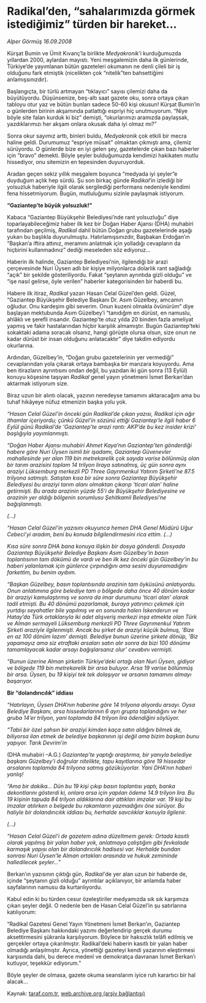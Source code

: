 # Radikal’den, “sahalarımızda görmek istediğimiz” türden bir hareket...

*Alper Görmüş 16.09.2008*

<div class="yazi">
<p>Kürşat Bumin ve Ümit Kıvanç’la birlikte <i>Medyakronik</i>’i kurduğumuzda yıllardan 2000, aylardan mayıstı. Yeni meşgalemizin daha ilk günlerinde, Türkiye’de yayımlanan bütün gazeteleri okumanın ne denli çileli bir iş olduğunu fark etmiştik (nicelikten çok “nitelik”ten bahsettiğimi anlamışsınızdır).</p>
<p>Başlangıçta, bir türlü artmayan “tıklayıcı” sayısı çilemizi daha da büyütüyordu. Düşünsenize, beş-altı saat gazete oku, sonra ortaya çıkan tabloyu otur yaz ve bütün bunları sadece 50-60 kişi okusun! Kürşat Bumin’in o günlerden birinin akşamında patlattığı espriyi hiç unutmuyorum. “Niye böyle site falan kurduk ki biz” demişti, “okurlarımızı aramızda paylaşsak, yazdıklarımızı her akşam onlara okusak daha iyi olmaz mı?”</p>
<p>Sonra okur sayımız arttı, binleri buldu, <i>Medyakronik</i> çok etkili bir mecra haline geldi. Durumumuz “espriye müsait” olmaktan çıkmıştı ama, çilemiz sürüyordu. O günlerde bize en iyi gelen şey, gazetelerde çıkan bazı haberler için “bravo” demekti. Böyle şeyler bulduğumuzda kendimizi hakikaten mutlu hissediyor, onu sitemizin en tepesinden duyuruyorduk.</p>
<p>Aradan geçen sekiz yıllık meşgalem boyunca “medyada iyi şeyler”e duyduğum açlık hep sürdü. Şu son birkaç günde <i>Radikal</i>’in izlediği bir yolsuzluk haberiyle ilgili olarak sergilediği performans nedeniyle kendimi fena hissetmiyorum. Bugün, mutluluğumu sizinle paylaşmak istiyorum.</p><b>
<p>“Gaziantep’te büyük yolsuzluk!”</p></b>
<p>Kabaca “Gaziantep Büyükşehir Belediyesi’nde rant yolsuzluğu” diye toparlayabileceğimiz haber ilk kez bir Doğan Haber Ajansı (DHA) muhabiri tarafından geçilmiş, <i>Radikal</i> dahil bütün Doğan grubu gazetelerinde aşağı yukarı bu başlıkla duyurulmuştu. Hatırlamışsınızdır, Başbakan Erdoğan’ın “Başkan’a iftira attınız, meramını anlatmak için yolladığı cevapların da hiçbirini kullanmadınız” dediği meseleden söz ediyoruz...</p>
<p>Haberin ilk halinde, Gaziantep Belediyesi’nin, ilgilendiği bir arazi çerçevesinde Nuri Üysen adlı bir kişiye milyonlarca dolarlık rant sağladığı “açık” bir şekilde gösteriliyordu. Fakat “şeytanın ayrıntıda gizli olduğu” ve “işe nasıl gelirse, öyle verilen” haberler kategorisinden bir haberdi bu.</p>
<p>Habere ilk itiraz, <i>Radikal </i>yazarı Hasan Celal Güzel’den geldi. Güzel, “Gaziantep Büyükşehir Belediye Başkanı Dr. Asım Güzelbey, amcamın oğludur. Onu kardeşim gibi severim. Onun kuzeni olmakla övünürüm” diye başlayan mektubunda Asım Güzelbey’i “tanıdığım en dürüst, en namuslu, ahlâklı ve şerefli insandır. Gaziantep’te otuz yılda 20 binden fazla ameliyat yapmış ve fakir hastalarından hiçbir karşılık almamıştır. Bugün Gaziantep’teki sokaktaki adama soracak olsanız, hangi görüşte olursa olsun, size onun ne kadar dürüst bir insan olduğunu anlatacaktır” diye takdim ediyordu okurlarına. </p>
<p>Ardından, Güzelbey’in, “Doğan grubu gazetelerinin yer vermediği” cevaplarından yola çıkarak ortaya bambaşka bir manzara koyuyordu. Ama ben itirazların ayrıntısını ondan değil, bu yazıdan iki gün sonra (13 Eylül) konuyu köşesine taşıyan <i>Radikal</i> genel yayın yönetmeni İsmet Berkan’dan aktarmak istiyorum size.</p>
<p>Biraz uzun bir alıntı olacak, yazının neredeyse tamamını aktaracağım ama bu tuhaf hikâyeye nüfuz etmenizin başka yolu yok. </p><i>
<p>“Hasan Celal Güzel’in önceki gün Radikal’de çıkan yazısı, Radikal için ağır ithamlar içeriyordu; çünkü Güzel’in sözünü ettiği Gaziantep’le ilgili haber 6 Eylül günü Radikal’de ‘Gaziantep’te arazi rantı: AKP’de bu kez insider krizi’ başlığıyla yayımlanmıştı.</p>
<p>“Doğan Haber Ajansı muhabiri Ahmet Kaya’nın Gaziantep’ten gönderdiği habere göre Nuri Üysen isimli bir işadamı, Gaziantep Güvenevler mahallesinde yer alan 119 bin metrekarelik çok sayıda varise bölünmüş olan bir tarım arazisini toplam 14 trilyon liraya satınalmış, üç gün sonra aynı araziyi Lüksemburg merkezli PD Three Gayrımenkul Yatırım Şirketi’ne 87.5 trilyona satmıştı. Satıştan kısa bir süre sonra Gaziantep Büyükşehir Belediyesi bu araziyi tarım alanı olmaktan çıkarıp ‘ticari alan’ haline getirmişti. Bu arada arazinin yüzde 55’i de Büyükşehir Belediyesine ve arazinin yer aldığı bölgenin sorumlusu Şehitkamil Belediyesi’ne bağışlanmıştı.</p>
<p>(...)</p>
<p>“Hasan Celal Güzel’in yazısını okuyunca hemen DHA Genel Müdürü Uğur Cebeci’yi aradım, beni bu konuda bilgilendirmesini rica ettim. (...) </p>
<p>Kısa süre sonra DHA bana konuya ilişkin bir dosya gönderdi. Dosyada Gaziantep Büyükşehir Belediye Başkanı Asım Güzelbey’in basın toplantısının tam dökümü de vardı ve ben ilk kez önceki gün Güzelbey’in bu haberi yalanlamak için günlerce çırpındığını ama sesini duyuramadığını farkettim, bu benim ayıbım.</p>
<p>“Başkan Güzelbey, basın toplantısında arazinin tam öyküsünü anlatıyordu. Onun anlatımına göre belediye tam o bölgede daha önce 40 dönüm kadar bir araziyi kamulaştırmış ve sonra da imar durumunu ‘ticari alan’ olarak tadil etmişti. Bu 40 dönümü pazarlamak, buraya yatırımcı çekmek için yurtdışı seyahatler bile yapılmış ve en sonunda halen İskenderun ve Hatay’da Türk ortaklarıyla iki adet alışveriş merkezi inşa etmekte olan Türk ve Alman sermayeli Lüksemburg merkezli PD Three Gayrımenkul Yatırım Şirketi araziyle ilgilenmişti. Ancak bu şirket de araziyi küçük bulmuş, ‘Bize en az 100 dönüm lazım’ demişti. Belediye bunun üzerine şirkete dönüp, ‘Biz yapamayız ama siz etraftaki arsaları satın alır sonra da bizi 100 dönüme tamamlayacak kadar arsayı bağışlarsanız olur’ cevabını vermişti.</p>
<p>“Bunun üzerine Alman şirketin Türkiye’deki ortağı olan Nuri Üysen, gidiyor ve bölgede 119 bin metrekarelik bir arsa buluyor. Arsa 19 varise bölünmüş bir arsa. Üysen, bu 19 kişiyi tek tek dolaşıyor ve arsanın tamamını almayı başarıyor.</p></i><b>
<p>Bir “dolandırıcılık” iddiası</p></b><i>
<p>“Hatırlayın, Üysen DHA’nın haberine göre 14 trilyona alıyordu arsayı. Oysa Belediye Başkanı, arsa hissedarlarının 6 ayrı grupta toplandığını ve her gruba 14’er trilyon, yani toplamda 84 trilyon lira ödendiğini söylüyor.</p>
<p>“Tabii bir özel şahsın bir araziyi kimden kaça satın aldığını bilmek de, biliyorsa ilan etmek de belediye başkanının işi değil ama bizim başkan bunu yapıyor. Tarık Devrim’in </p></i>(DHA muhabiri –A.G.)<i> Gaziantep’te yaptığı araştırma, bir yanıyla belediye başkanı Güzelbey’i doğrular nitelikte, tapu kayıtlarına göre 19 hissedar arsalarını toplamda 84 trilyona satmış gözüküyorlar. Yani DHA’nın haberi yanlış!
<p>“Ama bir dakika... Dün bu 19 kişi çıkıp basın toplantısı yaptı, banka dekontlarını gösterdi ki, onlara arsa için yapılan ödeme 14.9 trilyon lira. Bu 19 kişinin tapuda 84 trilyon aldıklarına dair attıkları imzalar var. 19 kişi bu imzalar atılırken o belgede bu rakamların yazmadığını öne sürüyor. Bu haliyle bir dolandırıcılık iddiası bu, herhalde savcılıklar konuyla ilgilenir.</p>
<p>(...)</p>
<p>“Hasan Celal Güzel’i de gazetem adına düzeltmem gerek: Ortada kasıtlı olarak yapılmış bir yalan haber yok, anlatmaya çalıştığım gibi fevkalade karmaşık yapısı olan bir dolandırıcılık hadisesi var. Herhalde bundan sonrası Nuri Üysen’le Alman ortakları arasında ve hukuk zemininde halledilecek şeyler...”</p></i>
<p>Berkan’ın yazısının çıktığı gün, <i>Radikal’</i>de yer alan uzun bir haberde de, içinde “şeytanın gizli olduğu” ayrıntılar açıklanıyor, bir anlamda haber sayfalarının namusu da kurtarılıyordu.</p>
<p>Kabul edin ki bu türden cesur özeleştiriler medyamızda sık sık karşımıza çıkan şeyler değil. O nedenle ben de Hasan Celal Güzel’in şu satırlarına katılıyorum:</p>
<p>“Radikal Gazetesi Genel Yayın Yönetmeni İsmet Berkan’ın, Gaziantep Belediye Başkanı hakkındaki yazımı değerlendirip gerçek durumu aksettirmesini şükranla karşılıyorum. Böylece bir haksızlık telâfi edilmiş ve gerçekler ortaya çıkarılmıştır. Radikal’deki haberin kasıtlı bir yalan haber olmadığı anlaşılmıştır. Ayrıca, yönettiği gazeteyi kendi yazarının eleştirmesi karşısında dahi, bu derece medenî ve demokratça davranan İsmet Berkan’ı kutluyor, teşekkür ediyorum.”</p>
<p>Böyle şeyler de olmasa, gazete okuma seanslarım iyice ruh karartıcı bir hal alacak...</p></div>

Kaynak: [taraf.com.tr](http://www.taraf.com.tr:80/alper-gormus/makale-radikalden-sahalarimizda-gormek-istedigimiz.htm), [web.archive.org (arşiv bağlantısı)](http://web.archive.org/web/20100608220110/http://www.taraf.com.tr:80/alper-gormus/makale-radikalden-sahalarimizda-gormek-istedigimiz.htm)
